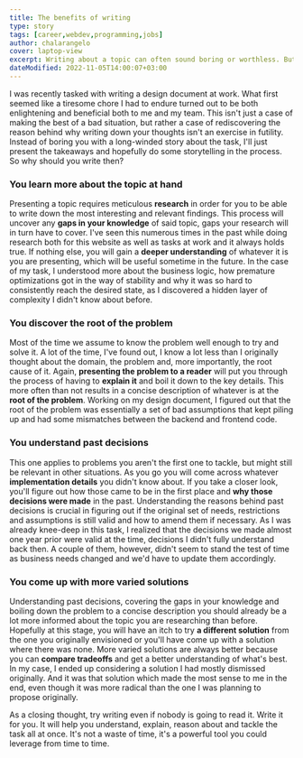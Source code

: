 ```yaml
---
title: The benefits of writing
type: story
tags: [career,webdev,programming,jobs]
author: chalarangelo
cover: laptop-view
excerpt: Writing about a topic can often sound boring or worthless. But there are significant benefits to doing it from time to time.
dateModified: 2022-11-05T14:00:07+03:00
---
```


I was recently tasked with writing a design document at work. What first seemed like a tiresome chore I had to endure turned out to be both enlightening and beneficial both to me and my team. This isn't just a case of making the best of a bad situation, but rather a case of rediscovering the reason behind why writing down your thoughts isn't an exercise in futility. Instead of boring you with a long-winded story about the task, I'll just present the takeaways and hopefully do some storytelling in the process. So why should you write then?

### You learn more about the topic at hand

Presenting a topic requires meticulous **research** in order for you to be able to write down the most interesting and relevant findings. This process will uncover any **gaps in your knowledge** of said topic, gaps your research will in turn have to cover. I've seen this numerous times in the past while doing research both for this website as well as tasks at work and it always holds true. If nothing else, you will gain a **deeper understanding** of whatever it is you are presenting, which will be useful sometime in the future. In the case of my task, I understood more about the business logic, how premature optimizations got in the way of stability and why it was so hard to consistently reach the desired state, as I discovered a hidden layer of complexity I didn't know about before.

### You discover the root of the problem

Most of the time we assume to know the problem well enough to try and solve it. A lot of the time, I've found out, I know a lot less than I originally thought about the domain, the problem and, more importantly, the root cause of it. Again, **presenting the problem to a reader** will put you through the process of having to **explain it** and boil it down to the key details. This more often than not results in a concise description of whatever is at the **root of the problem**. Working on my design document, I figured out that the root of the problem was essentially a set of bad assumptions that kept piling up and had some mismatches between the backend and frontend code.

### You understand past decisions

This one applies to problems you aren't the first one to tackle, but might still be relevant in other situations. As you go you will come across whatever **implementation details** you didn't know about. If you take a closer look, you'll figure out how those came to be in the first place and **why those decisions were made** in the past. Understanding the reasons behind past decisions is crucial in figuring out if the original set of needs, restrictions and assumptions is still valid and how to amend them if necessary. As I was already knee-deep in this task, I realized that the decisions we made almost one year prior were valid at the time, decisions I didn't fully understand back then. A couple of them, however, didn't seem to stand the test of time as business needs changed and we'd have to update them accordingly.

### You come up with more varied solutions

Understanding past decisions, covering the gaps in your knowledge and boiling down the problem to a concise description you should already be a lot more informed about the topic you are researching than before. Hopefully at this stage, you will have an itch to try **a different solution** from the one you originally envisioned or you'll have come up with a solution where there was none. More varied solutions are always better because you can **compare tradeoffs** and get a better understanding of what's best. In my case, I ended up considering a solution I had mostly dismissed originally. And it was that solution which made the most sense to me in the end, even though it was more radical than the one I was planning to propose originally.

As a closing thought, try writing even if nobody is going to read it. Write it for you. It will help you understand, explain, reason about and tackle the task all at once. It's not a waste of time, it's a powerful tool you could leverage from time to time.

